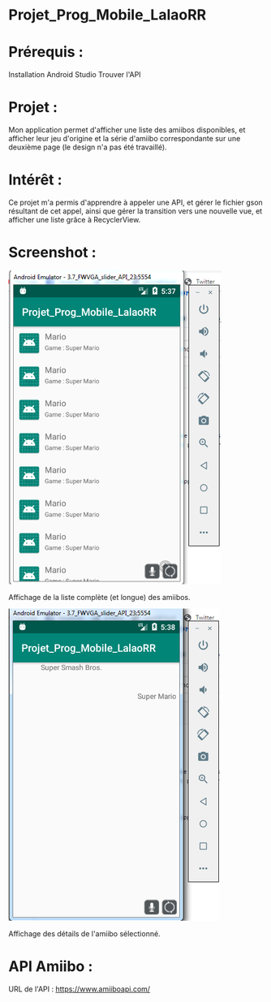 # Projet_Prog_Mobile_LalaoRR

# Prérequis : 

Installation Android Studio
Trouver l'API

# Projet :

Mon application permet d'afficher une liste des amiibos disponibles, et afficher leur jeu d'origine et la série d'amiibo correspondante
sur une deuxième page (le design n'a pas été travaillé).

# Intérêt : 

Ce projet m'a permis d'apprendre à appeler une API, et gérer le fichier gson résultant de cet appel, ainsi que gérer la transition vers une nouvelle vue, et afficher une liste grâce à RecyclerView.

# Screenshot : 

![alt text](https://github.com/Lalaorr/Projet_Prog_Mobile_LalaoRR/blob/master/liste_projet_prog_screenshot.PNG)

Affichage de la liste complète (et longue) des amiibos.

![alt text](https://github.com/Lalaorr/Projet_Prog_Mobile_LalaoRR/blob/master/detail_screenshot.PNG)

Affichage des détails de l'amiibo sélectionné.

# API Amiibo : 

URL de l'API : 
https://www.amiiboapi.com/
